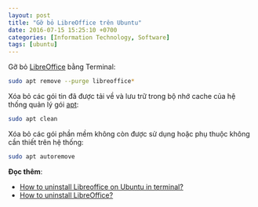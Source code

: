 ```yaml
---
layout: post
title: "Gỡ bỏ LibreOffice trên Ubuntu"
date: 2016-07-15 15:25:10 +0700
categories: [Information Technology, Software]
tags: [ubuntu]
---
```


Gỡ bỏ [LibreOffice](https://vi.libreoffice.org/) bằng Terminal:  
```bash
sudo apt remove --purge libreoffice*
```

Xóa bỏ các gói tin đã được tải về và lưu trữ trong bộ nhớ cache của hệ thống quản lý gói [apt](https://vegetaz.github.io/linux/ubuntu/2020/08/10/apt.html):
```bash
sudo apt clean
```

Xóa bỏ các gói phần mềm không còn được sử dụng hoặc phụ thuộc không cần thiết trên hệ thống:
```bash
sudo apt autoremove
```

**Đọc thêm**:
- [How to uninstall Libreoffice on Ubuntu in terminal?](https://ask.libreoffice.org/t/how-to-uninstall-libreoffice-on-ubuntu-in-terminal/5179)
- [How to uninstall LibreOffice?](https://askubuntu.com/questions/180403/how-to-uninstall-libreoffice)
